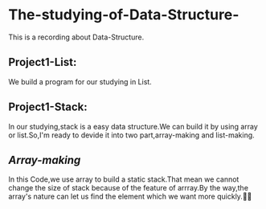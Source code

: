 # The-studying-of-Data-Structure-
This is  a recording about Data-Structure.



## **Project1-List:**
We build a program for our studying in List.


## **Project1-Stack:**
In our studying,stack is a easy data structure.We can build it by using array or list.So,I'm ready to devide it into two part,array-making and list-making.
## ***Array-making***
In this Code,we use array to build a static stack.That mean we cannot change the size of stack because of the feature of arrray.By the way,the array's nature can let us find the element which we want more quickly.🤗🤗
